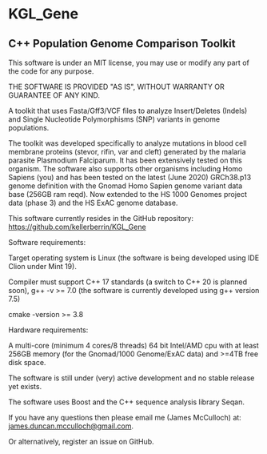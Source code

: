 KGL_Gene
========

C++ Population Genome Comparison Toolkit
----------------------------------------

This software is under an MIT license, you may use or modify any part of the code for any purpose.

THE SOFTWARE IS PROVIDED "AS IS", WITHOUT WARRANTY OR GUARANTEE OF ANY KIND.

A toolkit that uses Fasta/Gff3/VCF files to analyze Insert/Deletes (Indels) and Single Nucleotide Polymorphisms (SNP)
variants in genome populations.

The toolkit was developed specifically to analyze mutations in blood cell 
membrane proteins (stevor, rifin, var and cleft) generated by the malaria parasite Plasmodium
Falciparum. It has been extensively tested on this organism. The software also supports other 
organisms including Homo Sapiens (you) and has been tested on the latest (June 2020) GRCh38.p13 genome definition with
the Gnomad Homo Sapien genome variant data base (256GB ram reqd).  Now extended to the HS 1000 Genomes project data (phase 3)
and the HS ExAC genome database.
 
   

This software currently resides in the GitHub repository:
https://github.com/kellerberrin/KGL_Gene

Software requirements:

Target operating system is Linux (the software is being developed using IDE Clion under Mint 19).

Compiler must support C++ 17 standards (a switch to C++ 20 is planned soon), g++ -v >= 7.0 (the software is currently developed using g++ version 7.5)

cmake -version >= 3.8

Hardware requirements:

A multi-core (minimum 4 cores/8 threads) 64 bit Intel/AMD cpu with at least 256GB memory (for the Gnomad/1000 Genome/ExAC data)
and >=4TB free disk space.

The software is still under (very) active development and no stable release yet exists.

The software uses Boost and the C++ sequence analysis library Seqan.

If you have any questions then please email me (James McCulloch) at: james.duncan.mcculloch@gmail.com.

Or alternatively, register an issue on GitHub.


